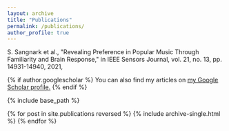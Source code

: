 ```yaml
---
layout: archive
title: "Publications"
permalink: /publications/
author_profile: true
---
```


S. Sangnark et al., "Revealing Preference in Popular Music Through Familiarity and Brain Response," in IEEE Sensors Journal, vol. 21, no. 13, pp. 14931-14940, 2021,

{% if author.googlescholar %}
  You can also find my articles on <u><a href="{{author.googlescholar}}">my Google Scholar profile</a>.</u>
{% endif %}

{% include base_path %}

{% for post in site.publications reversed %}
  {% include archive-single.html %}
{% endfor %}
